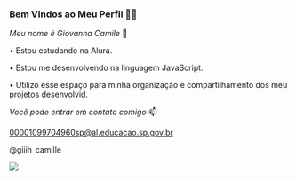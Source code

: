 ### Bem Vindos ao Meu Perfil 🐾🦋

*Meu nome é Giovanna Camile* 💜

• Estou estudando na Alura.

• Estou me desenvolvendo na linguagem JavaScript.
  
• Utilizo esse espaço para minha organização e compartilhamento dos meu projetos desenvolvid.

*Você pode entrar em contato comigo* 📫

00001099704960sp@al.educacao.sp.gov.br

@giiih_camille

![](https://media1.tenor.com/m/6WR41A1rPbsAAAAC/blow-a-kiss-shooting-heart.gif)

